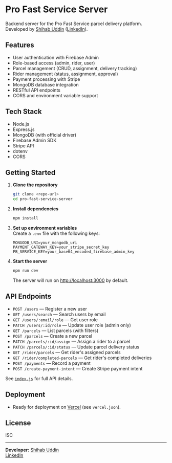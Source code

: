 # Pro Fast Service Server

Backend server for the Pro Fast Service parcel delivery platform.  
Developed by [Shihab Uddin](https://shihab-dev.web.app/) ([LinkedIn](https://www.linkedin.com/in/shihab-dev/)).

## Features

- User authentication with Firebase Admin
- Role-based access (admin, rider, user)
- Parcel management (CRUD, assignment, delivery tracking)
- Rider management (status, assignment, approval)
- Payment processing with Stripe
- MongoDB database integration
- RESTful API endpoints
- CORS and environment variable support

## Tech Stack

- Node.js
- Express.js
- MongoDB (with official driver)
- Firebase Admin SDK
- Stripe API
- dotenv
- CORS

## Getting Started

1. **Clone the repository**
   ```sh
   git clone <repo-url>
   cd pro-fast-service-server
   ```

2. **Install dependencies**
   ```sh
   npm install
   ```

3. **Set up environment variables**  
   Create a `.env` file with the following keys:
   ```
   MONGODB_URI=your_mongodb_uri
   PAYMENT_GATEWAY_KEY=your_stripe_secret_key
   FB_SERVICE_KEY=your_base64_encoded_firebase_admin_key
   ```

4. **Start the server**
   ```sh
   npm run dev
   ```
   The server will run on [http://localhost:3000](http://localhost:3000) by default.

## API Endpoints

- `POST /users` — Register a new user
- `GET /users/search` — Search users by email
- `GET /users/:email/role` — Get user role
- `PATCH /users/:id/role` — Update user role (admin only)
- `GET /parcels` — List parcels (with filters)
- `POST /parcels` — Create a new parcel
- `PATCH /parcels/:id/assign` — Assign a rider to a parcel
- `PATCH /parcels/:id/status` — Update parcel delivery status
- `GET /rider/parcels` — Get rider's assigned parcels
- `GET /rider/completed-parcels` — Get rider's completed deliveries
- `POST /payments` — Record a payment
- `POST /create-payment-intent` — Create Stripe payment intent

See [`index.js`](index.js) for full API details.

## Deployment

- Ready for deployment on [Vercel](https://vercel.com/) (see `vercel.json`).

## License

ISC

---

**Developer:** [Shihab Uddin](https://shihab-dev.web.app/)  
[LinkedIn](https://www.linkedin.com/in/shihab-dev/)
